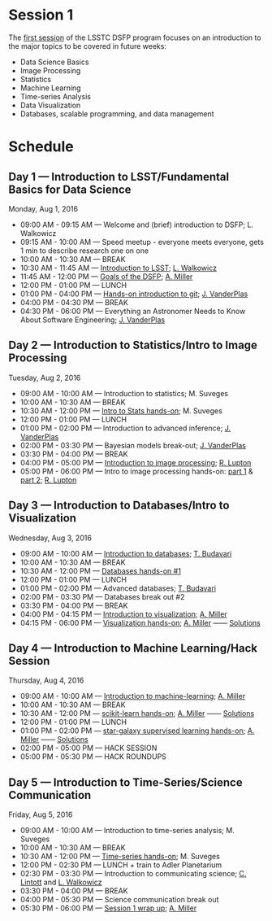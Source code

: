 # Session 1

The [first session](http://ciera.northwestern.edu/Education/LSSTC_DSFP/LSSTCNorthwestern2016.php) of the LSSTC DSFP program focuses on an introduction to the major topics to be covered in future weeks:

* Data Science Basics
* Image Processing
* Statistics
* Machine Learning
* Time-series Analysis
* Data Visualization
* Databases, scalable programming, and data management

# Schedule

## Day 1 — Introduction to LSST/Fundamental Basics for Data Science

Monday, Aug 1, 2016
 * 09:00 AM - 09:15 AM — Welcome and (brief) introduction to DSFP; L. Walkowicz
 * 09:15 AM - 10:00 AM — Speed meetup - everyone meets everyone, gets 1 min to describe research one on one
 * 10:00 AM - 10:30 AM — BREAK
 * 10:30 AM - 11:45 AM — [Introduction to LSST](https://github.com/LSSTC-DSFP/LSST-DSFP-Resources/blob/master/Session1/Monday/LSST_Overview.pdf); [L. Walkowicz](https://github.com/lmwalkowicz)
 * 11:45 AM - 12:00 PM — [Goals of the DSFP](https://github.com/LSSTC-DSFP/LSST-DSFP-Resources/blob/master/Session1/Monday/DSFP_Goals.pdf); [A. Miller](https://github.com/adamamiller)
 * 12:00 PM - 01:00 PM — LUNCH
 * 01:00 PM - 04:00 PM — [Hands-on introduction to git](https://github.com/jakevdp/git-intro/blob/master/git-intro.ipynb); [J. VanderPlas](https://github.com/jakevdp)
 * 04:00 PM - 04:30 PM — BREAK
 * 04:30 PM - 06:00 PM — Everything an Astronomer Needs to Know About Software Engineering; [J. VanderPlas](https://github.com/jakevdp)

## Day 2 — Introduction to Statistics/Intro to Image Processing

Tuesday, Aug 2, 2016
 *  09:00 AM - 10:00 AM — Introduction to statistics; M. Suveges
 *  10:00 AM - 10:30 AM — BREAK
 *  10:30 AM - 12:00 PM — [Intro to Stats hands-on](https://github.com/LSSTC-DSFP/LSST-DSFP-Resources/blob/master/Session1/Tuesday/IntroStat.ipynb); M. Suveges
 *  12:00 PM - 01:00 PM — LUNCH
 *  01:00 PM - 02:00 PM — Introduction to advanced inference; [J. VanderPlas](https://github.com/jakevdp)
 *  02:00 PM - 03:30 PM — Bayesian models break-out; [J. VanderPlas](https://github.com/jakevdp)
 *  03:30 PM - 04:00 PM — BREAK
 *  04:00 PM - 05:00 PM — [Introduction to image processing](https://github.com/LSSTC-DSFP/LSST-DSFP-Resources/blob/master/Session1/Tuesday/ImageProcessing/ImageProcessing.pdf); [R. Lupton](https://github.com/RobertLuptonTheGood)
 *  05:00 PM - 06:00 PM — Intro to image processing hands-on: [part 1](https://github.com/LSSTC-DSFP/LSST-DSFP-Resources/blob/master/Session1/Tuesday/ImageProcessing/Image%20Processing%20Workbook%20I.ipynb) & [part 2](https://github.com/LSSTC-DSFP/LSST-DSFP-Resources/blob/master/Session1/Tuesday/ImageProcessing/Image%20Processing%20Workbook%20II.ipynb); [R. Lupton](https://github.com/RobertLuptonTheGood)

## Day 3 — Introduction to Databases/Intro to Visualization

Wednesday, Aug 3, 2016
 *  09:00 AM - 10:00 AM — [Introduction to databases](https://github.com/LSSTC-DSFP/LSST-DSFP-Resources/blob/master/Session1/Wednesday/LSST-DSFP-Budavari-SQL-v2.pdf); [T. Budavari](https://github.com/budavari)
 *  10:00 AM - 10:30 AM — BREAK
 *  10:30 AM - 12:00 PM — [Databases hands-on #1](https://github.com/LSSTC-DSFP/LSST-DSFP-Resources/blob/master/Session1/Wednesday/LSST-DSFP-Budavari-SQL-v2.pdf)
 *  12:00 PM - 01:00 PM — LUNCH
 *  01:00 PM - 02:00 PM — Advanced databases; [T. Budavari](https://github.com/budavari)
 *  02:00 PM - 03:30 PM — Databases break out #2
 *  03:30 PM - 04:00 PM — BREAK
 *  04:00 PM - 04:15 PM — [Introduction to visualization](https://github.com/LSSTC-DSFP/LSST-DSFP-Resources/blob/master/Session1/Wednesday/DSFP_Intro2Viz.pdf); [A. Miller](https://github.com/adamamiller)
 *  04:15 PM - 06:00 PM — [Visualization hands-on](https://github.com/LSSTC-DSFP/LSST-DSFP-Resources/blob/master/Session1/Wednesday/IntroToVisualization.ipynb); [A. Miller](https://github.com/adamamiller) —— [Solutions](https://github.com/LSSTC-DSFP/LSST-DSFP-Resources/blob/master/Session1/Wednesday/IntroToVizSolutions.ipynb)

## Day 4 — Introduction to Machine Learning/Hack Session

Thursday, Aug 4, 2016
 *  09:00 AM - 10:00 AM — [Introduction to machine-learning](https://github.com/LSSTC-DSFP/LSST-DSFP-Resources/blob/master/Session1/Thursday/DSFP_Intro2MachLearn.pdf); [A. Miller](https://github.com/adamamiller)
 *  10:00 AM - 10:30 AM — BREAK
 *  10:30 AM - 12:00 PM — [scikit-learn hands-on](https://github.com/LSSTC-DSFP/LSST-DSFP-Resources/blob/master/Session1/Thursday/IntroToMachineLearning.ipynb); [A. Miller](https://github.com/adamamiller) —— [Solutions](https://github.com/LSSTC-DSFP/LSST-DSFP-Resources/blob/master/Session1/Thursday/IntroToMachLearnSolutions.ipynb)
 *  12:00 PM - 01:00 PM — LUNCH
 *  01:00 PM - 02:00 PM — [star-galaxy supervised learning hands-on](https://github.com/LSSTC-DSFP/LSST-DSFP-Resources/blob/master/Session1/Thursday/StarGalaxyRandomForest.ipynb); [A. Miller](https://github.com/adamamiller) —— [Solutions](https://github.com/LSSTC-DSFP/LSST-DSFP-Resources/blob/master/Session1/Thursday/SGRandForestSolutions.ipynb)
 *  02:00 PM - 05:00 PM — HACK SESSION
 *  05:00 PM - 05:30 PM — HACK ROUNDUPS

## Day 5 — Introduction to Time-Series/Science Communication

Friday, Aug 5, 2016
 *  09:00 AM - 10:00 AM — Introduction to time-series analysis; M. Suveges
 *  10:00 AM - 10:30 AM — BREAK
 *  10:30 AM - 12:00 PM — [Time-series hands-on](https://github.com/LSSTC-DSFP/LSST-DSFP-Resources/blob/master/Session1/Friday/TimeSeries.ipynb); M. Suveges
 *  12:00 PM - 02:30 PM — LUNCH + train to Adler Planetarium
 *  02:30 PM - 03:30 PM — Introduction to communicating science; [C. Lintott](https://github.com/chrislintott) and [L. Walkowicz](https://github.com/lmwalkowicz)
 *  03:30 PM - 04:00 PM — BREAK
 *  04:00 PM - 05:30 PM — Science communication break out
 *  05:30 PM - 06:00 PM — [Session 1 wrap up](https://github.com/LSSTC-DSFP/LSST-DSFP-Resources/blob/master/Session1/Friday/DSFP_Session1Recap.pdf); [A. Miller](https://github.com/adamamiller)
